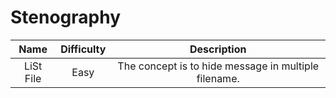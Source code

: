 # Stenography

| Name | Difficulty | Description |
| :---: | :---: | :---: |
| LiSt File | Easy | The concept is to hide message in multiple filename. |
